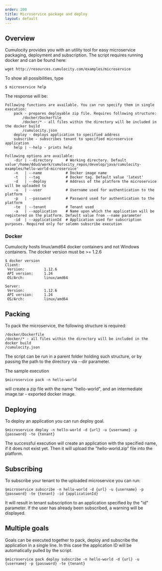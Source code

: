 ```yaml
---
order: 200
title: Microservice package and deploy
layout: default
---
```


## Overview

Cumulocity provides you with an utility tool for easy microservice packaging, deployment and subscription. The script requires running docker and can be found here:

    wget http://resources.cumulocity.com/examples/microservice
      
To show all possibilities, type 

    $ microservice help 
    
The response will be:
    
    Following functions are available. You can run specify them in single execution:
    	pack - prepares deployable zip file. Requires following structure:
    		/docker/Dockerfile
    		/docker/* - all files within the directory will be included in the docker build
    		/cumulocity.json 
    	deploy - deploys application to specified address
    	subscribe - subscribes tenant to specified microservice application
    	help | --help - prints help
    
    Following options are available:
    	-dir | --directory 		# Working directory. Default value'/home/ddud/work/cumulocity_repos/develop/java/cumulocity-examples/hello-world-microservice' 
    	-n   | --name 	 		# Docker image name
    	-t   | --tag			# Docker tag. Default value 'latest'
    	-d   | --deploy			# Address of the platform the microservice will be uploaded to
    	-u   | --user			# Username used for authentication to the platform
    	-p   | --password 		# Password used for authentication to the platform
    	-te  | --tenant			# Tenant used
    	-a   | --application 	# Name upon which the application will be registered on the platform. Default value from --name parameter
    	-id  | --applicationId	# Application used for subscription purposes. Required only for solemn subscribe execution

### Docker

Cumulocity hosts linux/amd64 docker containers and not Windows containers. The docker version must be >= 1.2.6

    $ docker version
    Client:
     Version:         1.12.6
     API version:     1.24
     OS/Arch:         linux/amd64

    Server:
     Version:         1.12.6
     API version:     1.24
     OS/Arch:         linux/amd64

## Packing

To pack the microservice, the following structure is required:
    
    /docker/Dockerfile
    /docker/* - all files within the directory will be included in the docker build
    /cumulocity.json 

The script can be run in a parent folder holding such structure, or by passing the path to the directory via --dir parameter. 

The sample execution

    $microservice pack -n hello-world
    
will create a zip file with the name "hello-world", and an intermediate image.tar - exported docker image. 

## Deploying

To deploy an application you can run deploy goal.

    $microservice deploy -n hello-world -d {url} -u {username} -p {password} -te {tenant}
    
The successful execution will create an application with the specified name, if it does not exist yet. Then it will upload the "hello-world.zip" file into the platform. 

## Subscribing

To subscribe your tenant to the uploaded microservice you can run:

    $microservice subscribe -n hello-world -d {url} -u {username} -p {password} -te {tenant} -id {applicationId}
    
It will result in tenant subscription to an application specified by the "id" parameter. If the user has already been subscribed, a warning will be displayed. 

## Multiple goals

Goals can be executed together to pack, deploy and subscribe the application in a single line. In this case the application ID will be automatically pulled by the script. 

    $microservice pack deploy subscribe -n hello-world -d {url} -u {username} -p {password} -te {tenant}




 

